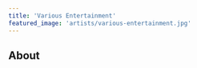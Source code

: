 ```yaml
---
title: 'Various Entertainment'
featured_image: 'artists/various-entertainment.jpg'
---
```


## About


